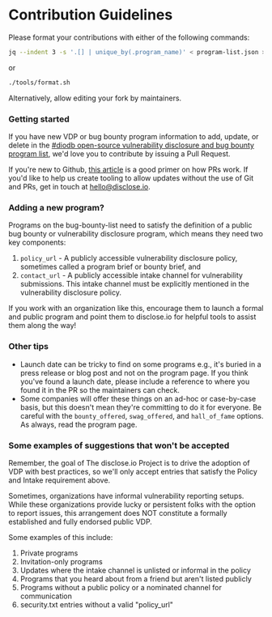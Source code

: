 # Contribution Guidelines

Please format your contributions with either of the following commands:

```bash
jq --indent 3 -s '.[] | unique_by(.program_name)' < program-list.json > _ && mv _ program-list.json
```

or

```bash
./tools/format.sh
```

Alternatively, allow editing your fork by maintainers.

### Getting started

If you have new VDP or bug bounty program information to add, update, or delete in the [#diodb open-source vulnerability disclosure and bug bounty program list](https://github.com/disclose/diodb/blob/master/program-list.json), we'd love you to contribute by issuing a Pull Request.

If you're new to Github, [this article](https://help.github.com/articles/creating-a-pull-request-from-a-fork/) is a good primer on how PRs work. If you'd like to help us create tooling to allow updates without the use of Git and PRs, get in touch at hello@disclose.io.

### Adding a new program?

Programs on the bug-bounty-list need to satisfy the definition of a public bug bounty or vulnerability disclosure program, which means they need two key components:

1. `policy_url` - A publicly accessible vulnerability disclosure policy, sometimes called a program brief or bounty brief, and
2. `contact_url` - A publicly accessible intake channel for vulnerability submissions. This intake channel must be explicitly mentioned in the vulnerability disclosure policy.

If you work with an organization like this, encourage them to launch a formal and public program and point them to disclose.io for helpful tools to assist them along the way!

### Other tips

- Launch date can be tricky to find on some programs e.g., it's buried in a press release or blog post and not on the program page. If you think you've found a launch date, please include a reference to where you found it in the PR so the maintainers can check.
- Some companies will offer these things on an ad-hoc or case-by-case basis, but this doesn't mean they're committing to do it for everyone. Be careful with the `bounty_offered`, `swag_offered`, and `hall_of_fame` options. As always, read the program page.

### Some examples of suggestions that won't be accepted

Remember, the goal of The disclose.io Project is to drive the adoption of VDP with best practices, so we'll only accept entries that satisfy the Policy and Intake requirement above.  

Sometimes, organizations have informal vulnerability reporting setups. While these organizations provide lucky or persistent folks with the option to report issues, this arrangement does NOT constitute a formally established and fully endorsed public VDP.

Some examples of this include:

1. Private programs
2. Invitation-only programs
3. Updates where the intake channel is unlisted or informal in the policy
4. Programs that you heard about from a friend but aren't listed publicly
5. Programs without a public policy or a nominated channel for communication
6. security.txt entries without a valid "policy_url"